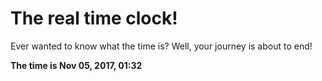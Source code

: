 # The real time clock!

Ever wanted to know what the time is? Well, your journey is about to end!

**The time is Nov 05, 2017, 01:32**